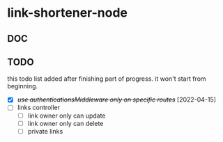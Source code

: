 # link-shortener-node

## DOC

## TODO

this todo list added after finishing part of progress.
it won't start from beginning.

* [X] ~~*use authenticationsMiddleware only on specific routes*~~ [2022-04-15]
* [ ] links controller
  * [ ] link owner only can update
  * [ ] link owner only can delete
  * [ ] private links
